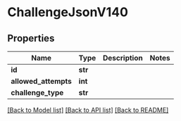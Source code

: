# ChallengeJsonV140

## Properties
Name | Type | Description | Notes
------------ | ------------- | ------------- | -------------
**id** | **str** |  | 
**allowed_attempts** | **int** |  | 
**challenge_type** | **str** |  | 

[[Back to Model list]](../README.md#documentation-for-models) [[Back to API list]](../README.md#documentation-for-api-endpoints) [[Back to README]](../README.md)


